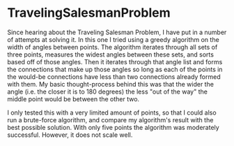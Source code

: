 # TravelingSalesmanProblem
Since hearing about the Traveling Salesman Problem, I have put in a number of attempts at solving it. In this one I tried using a greedy algorithm on the width of angles between points. The algorithm iterates through all sets of three points, measures the widest angles between these sets, and sorts based off of those angles. Then it iterates through that angle list and forms the connections that make up those angles so long as each of the points in the would-be connections have less than two connections already formed with them. My basic thought-process behind this was that the wider the angle (i.e. the closer it is to 180 degrees) the less "out of the way" the middle point would be between the other two.

I only tested this with a very limited amount of points, so that I could also run a brute-force algorithm, and compare my algorithm's result with the best possible solution. With only five points the algorithm was moderately successful. However, it does not scale well.

